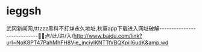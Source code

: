 # ieggsh
武冈新闻网,tttzzz黑料不打烊永久地址,秋葵app下载进入网址破解----------------------------🍦🍦点/此/进/入/http://www.baidu.com/link?url=NoK8PT47PahMhFH8Vie_jnciyIKNTTtVBQKpill6udK&amp;wd
